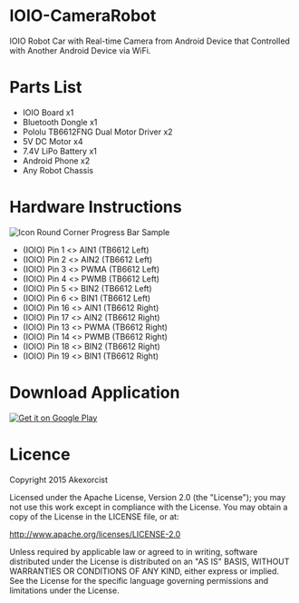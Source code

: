 # IOIO-CameraRobot
IOIO Robot Car with Real-time Camera from Android Device that Controlled with Another Android Device via WiFi.


Parts List
===========================
+ IOIO Board x1
+ Bluetooth Dongle x1
+ Pololu TB6612FNG Dual Motor Driver x2
+ 5V DC Motor x4
+ 7.4V LiPo Battery x1
+ Android Phone x2
+ Any Robot Chassis


Hardware Instructions
===========================
![Icon Round Corner Progress Bar Sample](https://raw.githubusercontent.com/akexorcist/IOIO-CameraRobot/master/doc/circuit.jpg)

+ (IOIO) Pin 1 <> AIN1 (TB6612 Left)
+ (IOIO) Pin 2 <> AIN2 (TB6612 Left)
+ (IOIO) Pin 3 <> PWMA (TB6612 Left)
+ (IOIO) Pin 4 <> PWMB (TB6612 Left)
+ (IOIO) Pin 5 <> BIN2 (TB6612 Left)
+ (IOIO) Pin 6 <> BIN1 (TB6612 Left)
+ (IOIO) Pin 16 <> AIN1 (TB6612 Right)
+ (IOIO) Pin 17 <> AIN2 (TB6612 Right)
+ (IOIO) Pin 13 <> PWMA (TB6612 Right)
+ (IOIO) Pin 14 <> PWMB (TB6612 Right)
+ (IOIO) Pin 18 <> BIN2 (TB6612 Right)
+ (IOIO) Pin 19 <> BIN1 (TB6612 Right)


Download Application
===========================
<a href="https://play.google.com/store/apps/details?id=app.akexorcist.ioiocamerarobot">
  <img alt="Get it on Google Play"
       src="https://developer.android.com/images/brand/en_generic_rgb_wo_60.png" />
</a>


Licence
===========================
Copyright 2015 Akexorcist

Licensed under the Apache License, Version 2.0 (the "License"); you may not use this work except in compliance with the License. You may obtain a copy of the License in the LICENSE file, or at:

http://www.apache.org/licenses/LICENSE-2.0

Unless required by applicable law or agreed to in writing, software distributed under the License is distributed on an "AS IS" BASIS, WITHOUT WARRANTIES OR CONDITIONS OF ANY KIND, either express or implied. See the License for the specific language governing permissions and limitations under the License.

